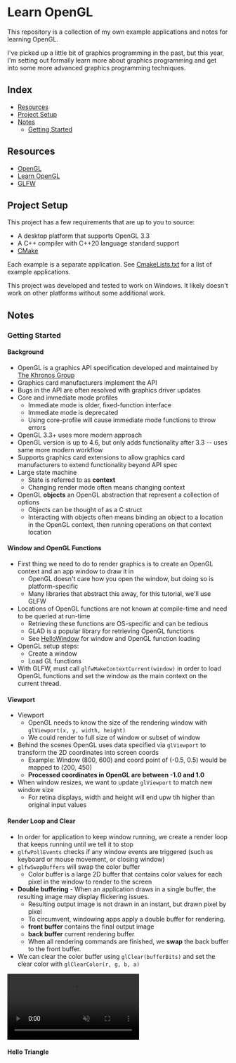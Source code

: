 # Learn OpenGL

This repository is a collection of my own example applications and notes for learning OpenGL.

I've picked up a little bit of graphics programming in the past, but this year, I'm setting out formally learn more about graphics programming and get into some more advanced graphics programming techniques.

## Index

- [Resources](#resources)
- [Project Setup](#project-setup)
- [Notes](#notes)
  - [Getting Started](#getting-started)

## Resources

- [OpenGL](https://www.opengl.org/)
- [Learn OpenGL](https://learnopengl.com/)
- [GLFW](https://www.glfw.org/documentation.html)

## Project Setup

This project has a few requirements that are up to you to source:

- A desktop platform that supports OpenGL 3.3
- A C++ compiler with C++20 language standard support
- [CMake](https://cmake.org/)

Each example is a separate application. See [CmakeLists.txt](./CMakeLists.txt) for a list of example applications.

This project was developed and tested to work on Windows. It likely doesn't work on other platforms without some additional work.

## Notes

### Getting Started

#### Background

- OpenGL is a graphics API specification developed and maintained by [The Khronos Group](https://www.khronos.org/)
- Graphics card manufacturers implement the API
- Bugs in the API are often resolved with graphics driver updates
- Core and immediate mode profiles
  - Immediate mode is older, fixed-function interface
  - Immediate mode is deprecated
  - Using core-profile will cause immediate mode functions to throw errors
- OpenGL 3.3+ uses more modern approach
- OpenGL version is up to 4.6, but only adds functionality after 3.3 -- uses same more modern workflow
- Supports graphics card extensions to allow graphics card manufacturers to extend functionality beyond API spec
- Large state machine
  - State is referred to as **context**
  - Changing render mode often means changing context
- OpenGL **objects** an OpenGL abstraction that represent a collection of options
  - Objects can be thought of as a C struct
  - Interacting with objects often means binding an object to a location in the OpenGL context, then running operations on that context location

#### Window and OpenGL Functions

- First thing we need to do to render graphics is to create an OpenGL context and an app window to draw it in
  - OpenGL doesn't care how you open the window, but doing so is platform-specific
  - Many libraries that abstract this away, for this tutorial, we'll use GLFW
- Locations of OpenGL functions are not known at compile-time and need to be queried at run-time
  - Retrieving these functions are OS-specific and can be tedious
  - GLAD is a popular library for retrieving OpenGL functions
  - See [HelloWindow](./Source/Example/2_HelloWindow/Main.cpp) for window and OpenGL function loading
- OpenGL setup steps:
  - Create a window
  - Load GL functions
- With GLFW, must call `glfwMakeContextCurrent(window)` in order to load OpenGL functions and set the window as the main context on the current thread.

#### Viewport

- Viewport
  - OpenGL needs to know the size of the rendering window with `glViewport(x, y, width, height)`
  - We could render to full size of window or subset of window
- Behind the scenes OpenGL uses data specified via `glViewport` to transform the 2D coordinates into screen coords
  - Example: Window (800, 600) and coord point of (-0.5, 0.5) would be mapped to (200, 450)
  - **Processed coordinates in OpenGL are between -1.0 and 1.0**
- When window resizes, we want to update `glViewport` to match new window size
  - For retina displays, width and height will end upw tih higher than original input values

#### Render Loop and Clear

- In order for application to keep window running, we create a render loop that keeps running until we tell it to stop
- `glfwPollEvents` checks if any window events are triggered (such as keyboard or mouse movement, or closing window)
- `glfwSwapBuffers` will swap the color buffer
  - Color buffer is a large 2D buffer that contains color values for each pixel in the window to render to the screen
- **Double buffering** - When an application draws in a single buffer, the resulting image may display flickering issues.
  - Resulting output image is not drawn in an instant, but drawn pixel by pixel
  - To circumvent, windowing apps apply a double buffer for rendering.
  - **front buffer** contains the final output image
  - **back buffer** current rendering buffer
  - When all rendering commands are finished, we **swap** the back buffer to the front buffer.
- We can clear the color buffer using `glClear(bufferBits)` and set the clear color with `glClearColor(r, g, b, a)`

<video loop autoplay muted>
  <source src="./Asset/ClearColorWheel.mp4" type="video/mp4">
</video>

#### Hello Triangle
